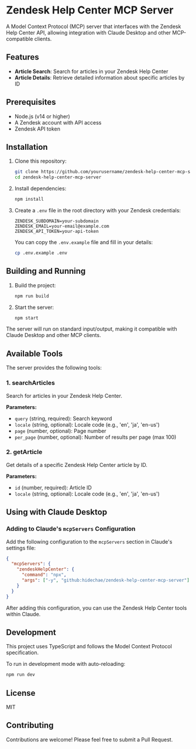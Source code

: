 # Zendesk Help Center MCP Server

A Model Context Protocol (MCP) server that interfaces with the Zendesk Help Center API, allowing integration with Claude Desktop and other MCP-compatible clients.

## Features

- **Article Search**: Search for articles in your Zendesk Help Center
- **Article Details**: Retrieve detailed information about specific articles by ID

## Prerequisites

- Node.js (v14 or higher)
- A Zendesk account with API access
- Zendesk API token

## Installation

1. Clone this repository:
   ```bash
   git clone https://github.com/yourusername/zendesk-help-center-mcp-server.git
   cd zendesk-help-center-mcp-server
   ```

2. Install dependencies:
   ```bash
   npm install
   ```

3. Create a `.env` file in the root directory with your Zendesk credentials:
   ```
   ZENDESK_SUBDOMAIN=your-subdomain
   ZENDESK_EMAIL=your-email@example.com
   ZENDESK_API_TOKEN=your-api-token
   ```

   You can copy the `.env.example` file and fill in your details:
   ```bash
   cp .env.example .env
   ```

## Building and Running

1. Build the project:
   ```bash
   npm run build
   ```

2. Start the server:
   ```bash
   npm start
   ```

The server will run on standard input/output, making it compatible with Claude Desktop and other MCP clients.

## Available Tools

The server provides the following tools:

### 1. searchArticles

Search for articles in your Zendesk Help Center.

**Parameters:**
- `query` (string, required): Search keyword
- `locale` (string, optional): Locale code (e.g., 'en', 'ja', 'en-us')
- `page` (number, optional): Page number
- `per_page` (number, optional): Number of results per page (max 100)

### 2. getArticle

Get details of a specific Zendesk Help Center article by ID.

**Parameters:**
- `id` (number, required): Article ID
- `locale` (string, optional): Locale code (e.g., 'en', 'ja', 'en-us')

## Using with Claude Desktop

### Adding to Claude's `mcpServers` Configuration

Add the following configuration to the `mcpServers` section in Claude's settings file:

```json
{
  "mcpServers": {
    "zendeskHelpCenter": {
      "command": "npx",
      "args": ["-y", "github:hidechae/zendesk-help-center-mcp-server"]
    }
  }
}
```

After adding this configuration, you can use the Zendesk Help Center tools within Claude.

## Development

This project uses TypeScript and follows the Model Context Protocol specification.

To run in development mode with auto-reloading:
```bash
npm run dev
```

## License

MIT

## Contributing

Contributions are welcome! Please feel free to submit a Pull Request.
